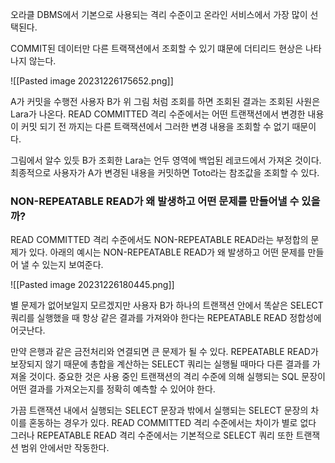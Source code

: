 
오라클 DBMS에서 기본으로 사용되는 격리 수준이고 온라인 서비스에서 가장 많이 선택된다.

COMMIT된 데이터만 다른 트랙잭션에서 조회할 수 있기 떄문에 더티리드 현상은 나타나지 않는다.

![[Pasted image 20231226175652.png]]

A가 커밋을 수행전 사용자 B가 위 그림 처럼 조회를 하면 조회된 결과는 조회된 사원은 Lara가 나온다. 
READ COMMITTED 격리 수준에서는 어떤 트랜잭션에서 변경한 내용이 커밋 되기 전 까지는 다른 트랙잭션에서 그러한 변경 내용을 조회할 수 없기 때문이다.

그림에서 알수 있듯 B가 조회한 Lara는 언두 영역에 백업된 레코드에서 가져온 것이다. 최종적으로 사용자가 A가 변경된 내용을 커밋하면 Toto라는 참조값을 조회할 수 있다.

### NON-REPEATABLE READ가 왜 발생하고 어떤 문제를 만들어낼 수 있을까?
READ COMMITTED 격리 수준에서도 NON-REPEATABLE READ라는 부정합의 문제가 있다. 아래의 예시는 NON-REPEATABLE READ가 왜 발생하고 어떤 문제를 만들어 낼 수 있는지 보여준다.

![[Pasted image 20231226180445.png]]

별 문제가 없어보일지 모르겠지만 사용자 B가 하나의 트랜잭션 안에서 똑샅은 SELECT쿼리를 실행했을 때 항상 같은 결과를 가져와야 한다는 REPEATABLE READ 정합성에 어긋난다.

만약 은행과 같은 금전처리와 연결되면 큰 문제가 될 수 있다.
REPEATABLE READ가 보장되지 않기 때문에 총합을 계산하는 SELECT 쿼리는 실행될 때마다 다른 결과를 가져올 것이다. 중요한 것은 사용 중인 트랜잭션의 격리 수준에 의해 실행되는 SQL 문장이 어떤 결과를 가져오는지를 정확히 예측할 수 있어야 한다.

가끔 트랜잭션 내에서 실행되는 SELECT 문장과 밖에서 실행되는 SELECT 문장의 차이를 혼동하는 경우가 있다. READ COMMITTED 격리 수준에서는 차이가 별로 없다 그러나 REPEATABLE READ 격리 수준에서는 기본적으로 SELECT 쿼리 또한 트랜잭션 범위 안에서만 작동한다. 